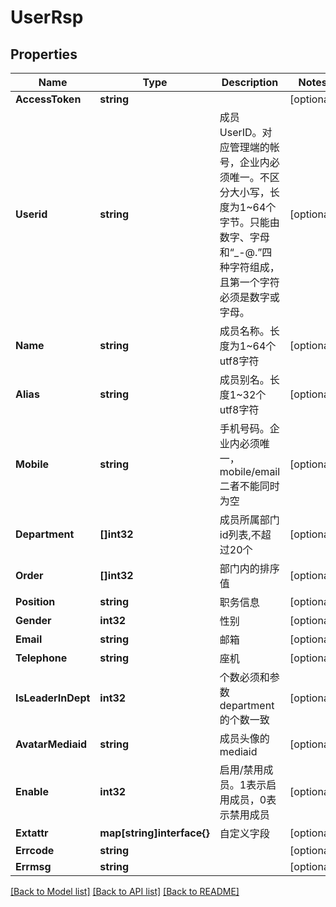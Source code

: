 # UserRsp

## Properties

Name | Type | Description | Notes
------------ | ------------- | ------------- | -------------
**AccessToken** | **string** |  | [optional] 
**Userid** | **string** | 成员UserID。对应管理端的帐号，企业内必须唯一。不区分大小写，长度为1~64个字节。只能由数字、字母和“_-@.”四种字符组成，且第一个字符必须是数字或字母。 | [optional] 
**Name** | **string** | 成员名称。长度为1~64个utf8字符 | [optional] 
**Alias** | **string** | 成员别名。长度1~32个utf8字符 | [optional] 
**Mobile** | **string** | 手机号码。企业内必须唯一，mobile/email二者不能同时为空 | [optional] 
**Department** | **[]int32** | 成员所属部门id列表,不超过20个 | [optional] 
**Order** | **[]int32** | 部门内的排序值 | [optional] 
**Position** | **string** | 职务信息 | [optional] 
**Gender** | **int32** | 性别 | [optional] 
**Email** | **string** | 邮箱 | [optional] 
**Telephone** | **string** | 座机 | [optional] 
**IsLeaderInDept** | **int32** | 个数必须和参数department的个数一致 | [optional] 
**AvatarMediaid** | **string** | 成员头像的mediaid | [optional] 
**Enable** | **int32** | 启用/禁用成员。1表示启用成员，0表示禁用成员 | [optional] 
**Extattr** | **map[string]interface{}** | 自定义字段 | [optional] 
**Errcode** | **string** |  | [optional] 
**Errmsg** | **string** |  | [optional] 

[[Back to Model list]](../README.md#documentation-for-models) [[Back to API list]](../README.md#documentation-for-api-endpoints) [[Back to README]](../README.md)



